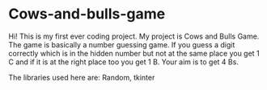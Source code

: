 # Cows-and-bulls-game
Hi! This is my first ever coding project.
My project is Cows and Bulls Game.
The game is basically a number guessing game.
If you guess a digit correctly which is in the
hidden number but not at the same place you get 1 C
and if it is at the right place too you get 1 B.
Your aim is to get 4 Bs.

The libraries used here are: Random, tkinter

